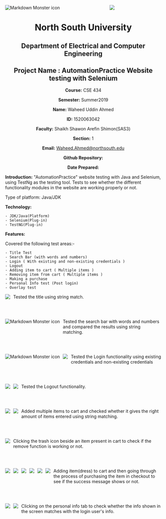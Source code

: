 <img src="images/Home Page.PNG" style="float: left; margin-right: 10px; margin-bottom:20px;"
     alt="Markdown Monster icon"
     style="float: left; margin-right: 10px;" />

<p align="center">
<img src="images/">
</p>

<div align="center">


# North South University </h5>
##  Department of Electrical and Computer Engineering </h3>

## Project Name : AutomationPractice Website testing with Selenium

**Course:** CSE 434

**Semester:** Summer2019

**Name:** Waheed Uddin Ahmed

**ID:** 1520063042

**Faculty:** Shaikh Shawon Arefin Shimon(SAS3)

**Section:** 1

**Email:** Waheed.Ahmed@northsouth.edu

**Github Repository:** [](https://github.com/)

**Date Prepared:** 
</div>



**Introduction:**
"AutomationPractice" website testing with Java and Selenium, using TestNg as the testing tool. Tests to see whether the different functionality modules in the website are working properly or not.


Type of platform: Java/JDK


**Technology:**

    - JDK/Java(Platform)
    - Selenium(Plug-in)
    - TestNG(Plug-in)

**Features:**

Covered the following test areas:-

    - Title Test
    - Search Bar (with words and numbers)
    - Login ( With existing and non-existing credentials )
    - Logout
    - Adding item to cart ( Multiple items )
    - Removing item from cart ( Multiple items )
    - Making a purchase 
    - Personal Info test (Post login)
    - Overlay test


<p align="center">
<img src="images/Title test.PNG" style="float: left; margin-right: 10px; margin-bottom:20px;">
</p>

Tested the title using string match.

</br>
</br>

<img src="images/Search Bar.PNG" style="float: left; margin-right: 10px; margin-bottom:20px;" alt="Markdown Monster icon"
     style="float: left; margin-right: 10px;" />


Tested the search bar with words and numbers and compared the results using string matching.

</br>
</br>

<img src="images/Login-1.PNG" style="float: left; margin-right: 10px; margin-bottom:20px;"
     alt="Markdown Monster icon"
     style="float: left; margin-right: 10px; margin-bottom:20px;" /> 

<p align="center">
<img src="images/Login-2.PNG" style="float: left; margin-right: 10px; margin-bottom:20px;">
</p>

Tested the Login functionality using existing credentials and non-existing credentials

</br>
</br>

<p align="center">
<img src="images/Logout-1.PNG" style="float: left; margin-right: 10px; margin-bottom:20px;">
</p>

<p align="center">
<img src="images/Logout-2.PNG" style="float: left; margin-right: 10px; margin-bottom:20px;">
</p>

Tested the Logout functionality.

</br>
</br>

<p align="center">
<img src="images/Adding item to cart-1.PNG" style="float: left; margin-right: 10px; margin-bottom:20px;">
</p>

<p align="center">
<img src="images/Adding item to cart-2.PNG" style="float: left; margin-right: 10px; margin-bottom:20px;">
</p>

Added multiple items to cart and checked whether it gives the right amount of items entered using string matching.

</br>
</br>

<p align="center">
<img src="images/Removing Item from cart.PNG" style="float: left; margin-right: 10px; margin-bottom:20px;">
</p>

Clicking the trash icon beside an item present in cart to check if the remove function is working or not.

</br>
</br>

<p align="center">
<img src="images/Making a purchase-1.PNG" style="float: left; margin-right: 10px; margin-bottom:20px;">
</p>

<p align="center">
<img src="images/Making a purchase-2.PNG" style="float: left; margin-right: 10px; margin-bottom:20px;">
</p>

<p align="center">
<img src="images/Making a purchase-3.PNG" style="float: left; margin-right: 10px; margin-bottom:20px;">
</p>

<p align="center">
<img src="images/Making a purchase-4.PNG" style="float: left; margin-right: 10px; margin-bottom:20px;">
</p>

<p align="center">
<img src="images/Making a purchase-5.PNG" style="float: left; margin-right: 10px; margin-bottom:20px;">
</p>

<p align="center">
<img src="images/Making a purchase-6.PNG" style="float: left; margin-right: 10px; margin-bottom:20px;">
</p>

Adding item(dress) to cart and then going through the process of purchasing the item in checkout to see if the success message shows or not.

</br>
</br>

<p align="center">
<img src="images/Personal Info.PNG" style="float: left; margin-right: 10px; margin-bottom:20px;">
</p>

<p align="center">
<img src="images/Personal Info-2.PNG" style="float: left; margin-right: 10px; margin-bottom:20px;">
</p>

Clicking on the personal info tab to check whether the info shown in the screen matches with the login user's info.